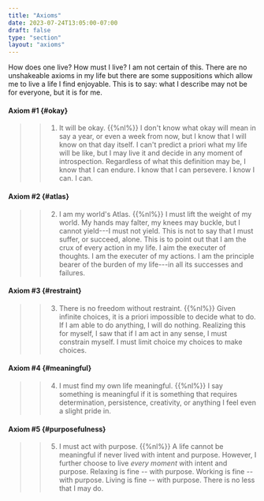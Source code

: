 ```yaml
---
title: "Axioms"
date: 2023-07-24T13:05:00-07:00
draft: false
type: "section"
layout: "axioms"
---
```


How does one live? How must I live? I am not certain of this. There are no unshakeable axioms in my life but there are some suppositions which allow me to live a life I find enjoyable. This is to say: what I describe may not be for everyone, but it is for me.

#### Axiom #1 {#okay}
>> 1. It will be okay.
{{%nl%}}
I don't know what okay will mean in say a year, or even a week from now, but I know that I will know on that day itself. I can't predict a priori what my life will be like, but I may live it and decide in any moment of introspection. Regardless of what this definition may be, I know that I can endure. I know that I can persevere. I know I can. I can.

#### Axiom #2 {#atlas}
>> 2. I am my world's Atlas.
{{%nl%}}
I must lift the weight of my world. My hands may falter, my knees may buckle, but I cannot yield---I must not yield. This is not to say that I must suffer, or succeed, alone. This is to point out that I am the crux of every action in my life. I aim the executer of thoughts. I am the executer of my actions. I am the principle bearer of the burden of my life---in all its successes and failures.

#### Axiom #3 {#restraint}
>> 3. There is no freedom without restraint.
{{%nl%}}
Given infinite choices, it is a priori impossible to decide what to do. If I am able to do anything, I will do nothing. Realizing this for myself, I saw that if I am act in any sense, I must constrain myself. I must limit choice my choices to make choices. 

#### Axiom #4 {#meaningful}
>> 4. I must find my own life meaningful.
{{%nl%}}
I say something is meaningful if it is something that requires determination, persistence, creativity, or anything I feel even a slight pride in. 

#### Axiom #5 {#purposefulness}
>> 5. I must act with purpose.
{{%nl%}}
A life cannot be meaningful if never lived with intent and purpose.
However, I further choose to live _every moment_ with intent and purpose. 
Relaxing is fine -- with purpose.
Working is fine -- with purpose.
Living is fine -- with purpose.
There is no less that I may do.

